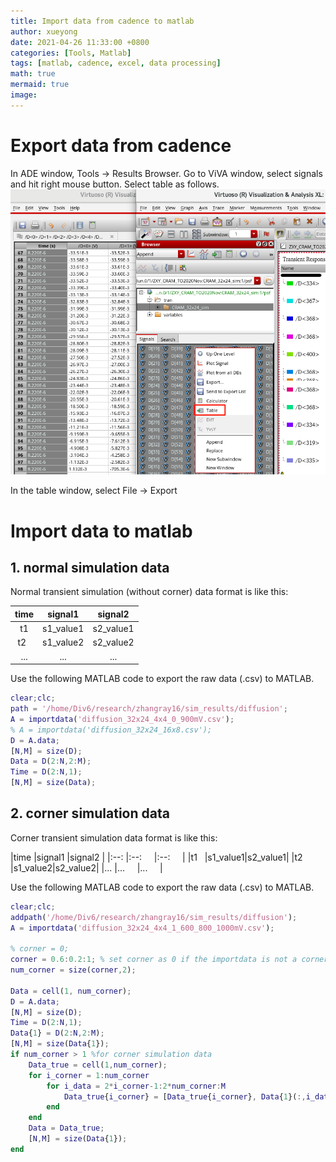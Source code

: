 ```yaml
---
title: Import data from cadence to matlab
author: xueyong
date: 2021-04-26 11:33:00 +0800
categories: [Tools, Matlab]
tags: [matlab, cadence, excel, data processing]
math: true
mermaid: true
image:
---
```


# Export data from cadence
In ADE window, Tools -> Results Browser. 
Go to ViVA window, select signals and hit right mouse button. Select table as follows.
![avatar](https://raw.githubusercontent.com/ntuzxy/ntuzxy.github.io/master/figs/cadence/cadence_export_data_as_excel.png "Export As Excel")

In the table window, select File -> Export

# Import data to matlab

## 1. normal simulation data
Normal transient simulation (without corner) data format is like this:

|time |signal1  |signal2  |
|:--: |:--:     |:--:     |
|t1   |s1_value1|s2_value1|
|t2   |s1_value2|s2_value2|
|...  |...      |...      |

Use the following MATLAB code to export the raw data (.csv) to MATLAB.

```matlab
clear;clc;
path = '/home/Div6/research/zhangray16/sim_results/diffusion';
A = importdata('diffusion_32x24_4x4_0_900mV.csv');
% A = importdata('diffusion_32x24_16x8.csv');
D = A.data;
[N,M] = size(D);
Data = D(2:N,2:M);
Time = D(2:N,1);
[N,M] = size(Data);
```

## 2. corner simulation data
Corner transient simulation data format is like this:

|time |signal1  |signal2  |
|:--: |:--:     |:--:     |
|t1   |s1_value1|s2_value1|
|t2   |s1_value2|s2_value2|
|...  |...      |...      |

Use the following MATLAB code to export the raw data (.csv) to MATLAB.

```matlab
clear;clc;
addpath('/home/Div6/research/zhangray16/sim_results/diffusion');
A = importdata('diffusion_32x24_4x4_1_600_800_1000mV.csv');

% corner = 0;
corner = 0.6:0.2:1; % set corner as 0 if the importdata is not a corner simulation results
num_corner = size(corner,2);

Data = cell(1, num_corner);
D = A.data;
[N,M] = size(D);
Time = D(2:N,1);
Data{1} = D(2:N,2:M);
[N,M] = size(Data{1});
if num_corner > 1 %for corner simulation data
    Data_true = cell(1,num_corner);
    for i_corner = 1:num_corner
        for i_data = 2*i_corner-1:2*num_corner:M
            Data_true{i_corner} = [Data_true{i_corner}, Data{1}(:,i_data)];
        end
    end
    Data = Data_true;
    [N,M] = size(Data{1});
end
```

